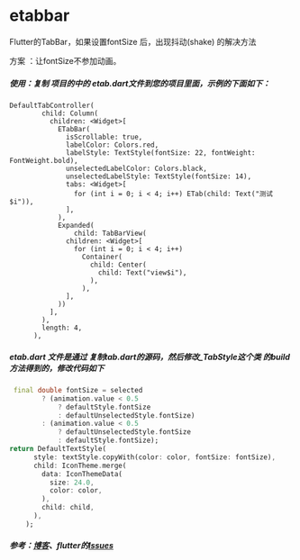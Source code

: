 # etabbar

Flutter的TabBar，如果设置fontSize 后，出现抖动(shake) 的解决方法

方案 ：让fontSize不参加动画。
##### 使用：复制 项目的中的 etab.dart文件到您的项目里面，示例的下面如下：
```
DefaultTabController(
        child: Column(
          children: <Widget>[
            ETabBar(
              isScrollable: true,
              labelColor: Colors.red,
              labelStyle: TextStyle(fontSize: 22, fontWeight: FontWeight.bold),
              unselectedLabelColor: Colors.black,
              unselectedLabelStyle: TextStyle(fontSize: 14),
              tabs: <Widget>[
                for (int i = 0; i < 4; i++) ETab(child: Text("测试 $i")),
              ],
            ),
            Expanded(
                child: TabBarView(
              children: <Widget>[
                for (int i = 0; i < 4; i++)
                  Container(
                    child: Center(
                      child: Text("view$i"),
                    ),
                  ),
              ],
            ))
          ],
        ),
        length: 4,
      ),
```
##### etab.dart 文件是通过 复制tab.dart的源码，然后修改_TabStyle这个类 的build 方法得到的，修改代码如下
```dart
 final double fontSize = selected
        ? (animation.value < 0.5
            ? defaultStyle.fontSize
            : defaultUnselectedStyle.fontSize)
        : (animation.value < 0.5
            ? defaultUnselectedStyle.fontSize
            : defaultStyle.fontSize);
return DefaultTextStyle(
      style: textStyle.copyWith(color: color, fontSize: fontSize),
      child: IconTheme.merge(
        data: IconThemeData(
          size: 24.0,
          color: color,
        ),
        child: child,
      ),
    );
```


##### 参考：[博客](https://juejin.im/post/5c219d3d51882545e24f220d)、flutter的[Issues](https://github.com/flutter/flutter/issues/24505)

